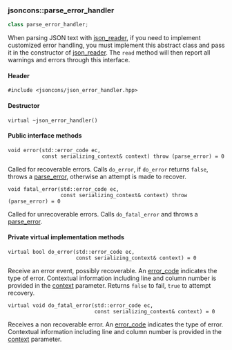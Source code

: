### jsoncons::parse_error_handler

```c++
class parse_error_handler;
```

When parsing JSON text with [json_reader](json_reader.md), if you need to implement
customized error handling, you must implement this abstract class
and pass it in the constructor of [json_reader](json_reader.md). The `read` method 
will then report all warnings and errors through this interface.

#### Header

    #include <jsoncons/json_error_handler.hpp>

#### Destructor

    virtual ~json_error_handler()

#### Public interface methods

    void error(std::error_code ec,
               const serializing_context& context) throw (parse_error) = 0
Called for recoverable errors. Calls `do_error`, if `do_error` returns `false`, throws a [parse_error](parse_error.md), otherwise an attempt is made to recover.

    void fatal_error(std::error_code ec,
                     const serializing_context& context) throw (parse_error) = 0
Called for unrecoverable errors. Calls `do_fatal_error` and throws a [parse_error](parse_error.md).

#### Private virtual implementation methods

    virtual bool do_error(std::error_code ec,
                          const serializing_context& context) = 0
Receive an error event, possibly recoverable. An [error_code](json_error_category.md) indicates the type of error. Contextual information including
line and column number is provided in the [context](serializing_context.md) parameter. Returns `false` to fail, `true` to attempt recovery.

    virtual void do_fatal_error(std::error_code ec,
                                const serializing_context& context) = 0
Receives a non recoverable error. An [error_code](json_error_category.md) indicates the type of error. Contextual information including
line and column number is provided in the [context](serializing_context.md) parameter. 
    

